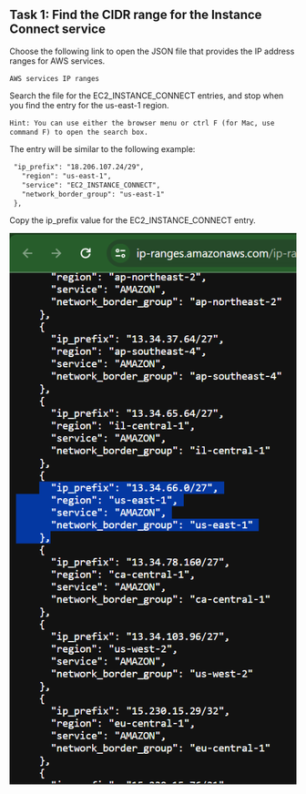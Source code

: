 ## Task 1: Find the CIDR range for the Instance Connect service

Choose the following link to open the JSON file that provides the IP address ranges for AWS services.

```
AWS services IP ranges
```

Search the file for the EC2_INSTANCE_CONNECT entries, and stop when you find the entry for the us-east-1 region.

    Hint: You can use either the browser menu or ctrl F (for Mac, use command F) to open the search box.

The entry will be similar to the following example:

     "ip_prefix": "18.206.107.24/29",
       "region": "us-east-1",
       "service": "EC2_INSTANCE_CONNECT",
       "network_border_group": "us-east-1"
     },

Copy the ip_prefix value for the EC2_INSTANCE_CONNECT entry.

![screenshot](./screenshots/ip-range.png)
